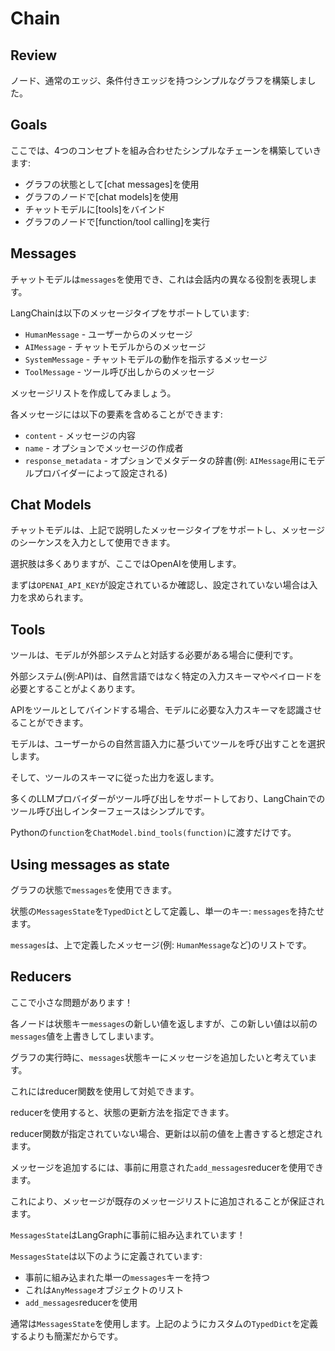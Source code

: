 # Chain

## Review
ノード、通常のエッジ、条件付きエッジを持つシンプルなグラフを構築しました。

## Goals
ここでは、4つのコンセプトを組み合わせたシンプルなチェーンを構築していきます:

* グラフの状態として[chat messages]を使用
* グラフのノードで[chat models]を使用
* チャットモデルに[tools]をバインド
* グラフのノードで[function/tool calling]を実行

## Messages
チャットモデルは`messages`を使用でき、これは会話内の異なる役割を表現します。

LangChainは以下のメッセージタイプをサポートしています:
- `HumanMessage` - ユーザーからのメッセージ
- `AIMessage` - チャットモデルからのメッセージ
- `SystemMessage` - チャットモデルの動作を指示するメッセージ
- `ToolMessage` - ツール呼び出しからのメッセージ

メッセージリストを作成してみましょう。

各メッセージには以下の要素を含めることができます:
- `content` - メッセージの内容
- `name` - オプションでメッセージの作成者
- `response_metadata` - オプションでメタデータの辞書(例: `AIMessage`用にモデルプロバイダーによって設定される)

## Chat Models
チャットモデルは、上記で説明したメッセージタイプをサポートし、メッセージのシーケンスを入力として使用できます。

選択肢は多くありますが、ここではOpenAIを使用します。

まずは`OPENAI_API_KEY`が設定されているか確認し、設定されていない場合は入力を求められます。

## Tools
ツールは、モデルが外部システムと対話する必要がある場合に便利です。

外部システム(例:API)は、自然言語ではなく特定の入力スキーマやペイロードを必要とすることがよくあります。

APIをツールとしてバインドする場合、モデルに必要な入力スキーマを認識させることができます。

モデルは、ユーザーからの自然言語入力に基づいてツールを呼び出すことを選択します。

そして、ツールのスキーマに従った出力を返します。

多くのLLMプロバイダーがツール呼び出しをサポートしており、LangChainでのツール呼び出しインターフェースはシンプルです。

Pythonの`function`を`ChatModel.bind_tools(function)`に渡すだけです。

## Using messages as state
グラフの状態で`messages`を使用できます。

状態の`MessagesState`を`TypedDict`として定義し、単一のキー: `messages`を持たせます。

`messages`は、上で定義したメッセージ(例: `HumanMessage`など)のリストです。

## Reducers
ここで小さな問題があります！

各ノードは状態キー`messages`の新しい値を返しますが、この新しい値は以前の`messages`値を上書きしてしまいます。

グラフの実行時に、`messages`状態キーにメッセージを追加したいと考えています。

これにはreducer関数を使用して対処できます。

reducerを使用すると、状態の更新方法を指定できます。

reducer関数が指定されていない場合、更新は以前の値を上書きすると想定されます。

メッセージを追加するには、事前に用意された`add_messages`reducerを使用できます。

これにより、メッセージが既存のメッセージリストに追加されることが保証されます。

`MessagesState`はLangGraphに事前に組み込まれています！

`MessagesState`は以下のように定義されています:
* 事前に組み込まれた単一の`messages`キーを持つ
* これは`AnyMessage`オブジェクトのリスト
* `add_messages`reducerを使用

通常は`MessagesState`を使用します。上記のようにカスタムの`TypedDict`を定義するよりも簡潔だからです。